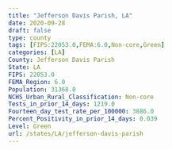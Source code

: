 ```yaml
---
title: "Jefferson Davis Parish, LA"
date: 2020-09-28
draft: false
type: county
tags: [FIPS:22053.0,FEMA:6.0,Non-core,Green]
categories: [LA]
County: Jefferson Davis Parish
State: LA
FIPS: 22053.0
FEMA_Region: 6.0
Population: 31368.0
NCHS_Urban_Rural_Classification: Non-core
Tests_in_prior_14_days: 1219.0
Fourteen_day_test_rate_per_100000: 3886.0
Percent_Positivity_in_prior_14_days: 0.039
Level: Green
url: /states/LA/jefferson-davis-parish
---
```




